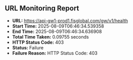 ## URL Monitoring Report

- **URL:** https://api-gw1-prod1.fisglobal.com/gw/v1/health
- **Start Time:** 2025-08-09T06:46:34.539358
- **End Time:** 2025-08-09T06:46:34.636908
- **Total Time Taken:** 0.09755 seconds
- **HTTP Status Code:** 403
- **Status:** Failure
- **Failure Reason:** HTTP Status Code: 403
